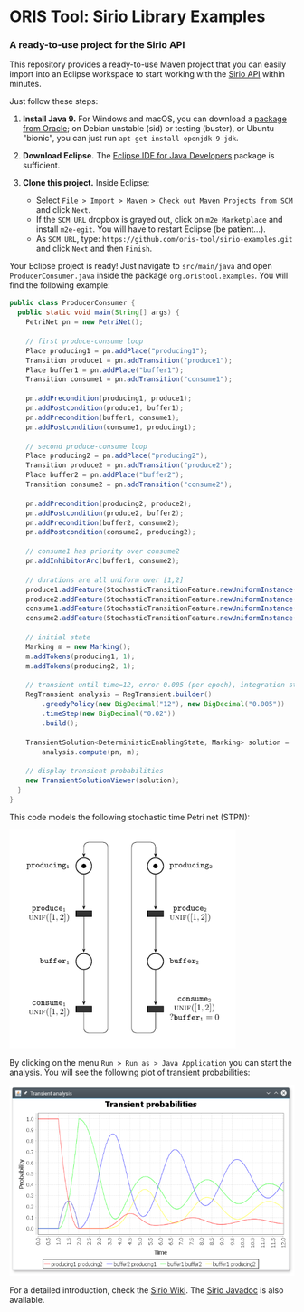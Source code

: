 # ORIS Tool: Sirio Library Examples

### A ready-to-use project for the Sirio API

This repository provides a ready-to-use Maven project that you can easily import into an Eclipse workspace to start working with the [Sirio API](https://github.com/oris-tool/sirio) within minutes.

Just follow these steps:

1. **Install Java 9.** For Windows and macOS, you can download a
   [package from Oracle](http://www.oracle.com/technetwork/java/javase/downloads/jdk9-downloads-3848520.html); on Debian unstable (sid) or testing (buster), or Ubuntu "bionic", you can just run `apt-get install openjdk-9-jdk`.

2. **Download Eclipse.** The [Eclipse IDE for Java Developers](http://www.eclipse.org/downloads/eclipse-packages/) package is sufficient.

3. **Clone this project.** Inside Eclipse:
   - Select `File > Import > Maven > Check out Maven Projects from
     SCM` and click `Next`.
   - If the `SCM URL` dropbox is grayed out, click on `m2e
     Marketplace` and install `m2e-egit`. You will have to restart
     Eclipse (be patient...).
   - As `SCM URL`, type:
     `https://github.com/oris-tool/sirio-examples.git` and click
     `Next` and then `Finish`.

Your Eclipse project is ready! Just navigate to `src/main/java` and open `ProducerConsumer.java` inside the package `org.oristool.examples`. You will find the following example:

```java
public class ProducerConsumer {
  public static void main(String[] args) {
    PetriNet pn = new PetriNet();

    // first produce-consume loop
    Place producing1 = pn.addPlace("producing1");
    Transition produce1 = pn.addTransition("produce1");
    Place buffer1 = pn.addPlace("buffer1");
    Transition consume1 = pn.addTransition("consume1");

    pn.addPrecondition(producing1, produce1);
    pn.addPostcondition(produce1, buffer1);
    pn.addPrecondition(buffer1, consume1);
    pn.addPostcondition(consume1, producing1);

    // second produce-consume loop
    Place producing2 = pn.addPlace("producing2");
    Transition produce2 = pn.addTransition("produce2");
    Place buffer2 = pn.addPlace("buffer2");
    Transition consume2 = pn.addTransition("consume2");

    pn.addPrecondition(producing2, produce2);
    pn.addPostcondition(produce2, buffer2);
    pn.addPrecondition(buffer2, consume2);
    pn.addPostcondition(consume2, producing2);

    // consume1 has priority over consume2
    pn.addInhibitorArc(buffer1, consume2);

    // durations are all uniform over [1,2]
    produce1.addFeature(StochasticTransitionFeature.newUniformInstance("1", "2"));
    produce2.addFeature(StochasticTransitionFeature.newUniformInstance("1", "2"));
    consume1.addFeature(StochasticTransitionFeature.newUniformInstance("1", "2"));
    consume2.addFeature(StochasticTransitionFeature.newUniformInstance("1", "2"));

    // initial state
    Marking m = new Marking();
    m.addTokens(producing1, 1);
    m.addTokens(producing2, 1);

    // transient until time=12, error 0.005 (per epoch), integration step=0.02
    RegTransient analysis = RegTransient.builder()
        .greedyPolicy(new BigDecimal("12"), new BigDecimal("0.005"))
        .timeStep(new BigDecimal("0.02"))
        .build();

    TransientSolution<DeterministicEnablingState, Marking> solution =
        analysis.compute(pn, m);

    // display transient probabilities
    new TransientSolutionViewer(solution);
  }
}
```

This code models the following stochastic time Petri net (STPN):

<img src="stpn.png" title="STPN Model" width="400">

By clicking on the menu `Run > Run as > Java Application` you can
start the analysis. You will see the following plot of transient
probabilities:

![Analysis Results](screenshot.png)

For a detailed introduction, check the [Sirio Wiki](https://github.com/oris-tool/sirio/wiki). The [Sirio
Javadoc](http://www.oris-tool.org/apidoc) is also available.
